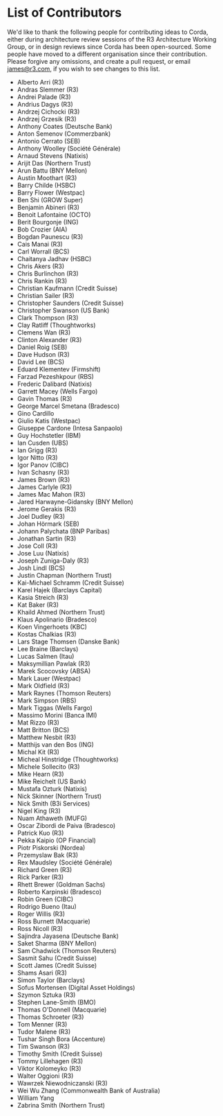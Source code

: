 # List of Contributors

We'd like to thank the following people for contributing ideas to Corda, 
either during architecture review sessions of the R3 Architecture Working Group, 
or in design reviews since Corda has been open-sourced. Some people have moved to 
a different organisation since their contribution. Please forgive any omissions, and 
create a pull request, or email <james@r3.com>, if you wish to see 
changes to this list.

* Alberto Arri (R3)
* Andras Slemmer (R3)
* Andrei Palade (R3)
* Andrius Dagys (R3)
* Andrzej Cichocki (R3)
* Andrzej Grzesik (R3)
* Anthony Coates (Deutsche Bank)
* Anton Semenov (Commerzbank)
* Antonio Cerrato (SEB)
* Anthony Woolley (Société Générale)
* Arnaud Stevens (Natixis)
* Arijit Das (Northern Trust)
* Arun Battu (BNY Mellon)
* Austin Moothart (R3)
* Barry Childe (HSBC)
* Barry Flower (Westpac)
* Ben Shi (GROW Super)
* Benjamin Abineri (R3)
* Benoit Lafontaine (OCTO)
* Berit Bourgonje (ING)
* Bob Crozier (AIA)
* Bogdan Paunescu (R3)
* Cais Manai (R3)
* Carl Worrall (BCS)
* Chaitanya Jadhav (HSBC)
* Chris Akers (R3)
* Chris Burlinchon (R3)
* Chris Rankin (R3)
* Christian Kaufmann (Credit Suisse)
* Christian Sailer (R3)
* Christopher Saunders (Credit Suisse)
* Christopher Swanson (US Bank)
* Clark Thompson (R3)
* Clay Ratliff (Thoughtworks)
* Clemens Wan (R3)
* Clinton Alexander (R3)
* Daniel Roig (SEB)
* Dave Hudson (R3)
* David Lee (BCS)
* Eduard Klementev (Firmshift)
* Farzad Pezeshkpour (RBS)
* Frederic Dalibard (Natixis)
* Garrett Macey (Wells Fargo)
* Gavin Thomas (R3)
* George Marcel Smetana (Bradesco)
* Gino Cardillo
* Giulio Katis (Westpac)
* Giuseppe Cardone (Intesa Sanpaolo)
* Guy Hochstetler (IBM)
* Ian Cusden (UBS)
* Ian Grigg (R3)
* Igor Nitto (R3)
* Igor Panov (CIBC)
* Ivan Schasny (R3)
* James Brown (R3)
* James Carlyle (R3)
* James Mac Mahon (R3)
* Jared Harwayne-Gidansky (BNY Mellon)
* Jerome Gerakis (R3)
* Joel Dudley (R3)
* Johan Hörmark (SEB)
* Johann Palychata (BNP Paribas)
* Jonathan Sartin (R3)
* Jose Coll (R3)
* Jose Luu (Natixis)
* Joseph Zuniga-Daly (R3)
* Josh Lindl (BCS)
* Justin Chapman (Northern Trust)
* Kai-Michael Schramm (Credit Suisse)
* Karel Hajek (Barclays Capital)
* Kasia Streich (R3)
* Kat Baker (R3)
* Khaild Ahmed (Northern Trust)
* Klaus Apolinario (Bradesco)
* Koen Vingerhoets (KBC)
* Kostas Chalkias (R3)
* Lars Stage Thomsen (Danske Bank)
* Lee Braine (Barclays)
* Lucas Salmen (Itau)
* Maksymillian Pawlak (R3)
* Marek Scocovsky (ABSA)
* Mark Lauer (Westpac)
* Mark Oldfield (R3)
* Mark Raynes (Thomson Reuters)
* Mark Simpson (RBS)
* Mark Tiggas (Wells Fargo)
* Massimo Morini (Banca IMI)
* Mat Rizzo (R3)
* Matt Britton (BCS)
* Matthew Nesbit (R3)
* Matthijs van den Bos (ING)
* Michal Kit (R3)
* Micheal Hinstridge (Thoughtworks)
* Michele Sollecito (R3)
* Mike Hearn (R3)
* Mike Reichelt (US Bank)
* Mustafa Ozturk (Natixis)
* Nick Skinner (Northern Trust)
* Nick Smith (B3i Services)
* Nigel King (R3)
* Nuam Athaweth (MUFG)
* Oscar Zibordi de Paiva (Bradesco)
* Patrick Kuo (R3)
* Pekka Kaipio (OP Financial)
* Piotr Piskorski (Nordea)
* Przemyslaw Bak (R3)
* Rex Maudsley (Société Générale)
* Richard Green (R3)
* Rick Parker (R3)
* Rhett Brewer (Goldman Sachs)
* Roberto Karpinski (Bradesco)
* Robin Green (CIBC)
* Rodrigo Bueno (Itau)
* Roger Willis (R3)
* Ross Burnett (Macquarie)
* Ross Nicoll (R3)
* Sajindra Jayasena (Deutsche Bank)
* Saket Sharma (BNY Mellon)
* Sam Chadwick (Thomson Reuters)
* Sasmit Sahu (Credit Suisse)
* Scott James (Credit Suisse)
* Shams Asari (R3)
* Simon Taylor (Barclays)
* Sofus Mortensen (Digital Asset Holdings)
* Szymon Sztuka (R3)
* Stephen Lane-Smith (BMO)
* Thomas O'Donnell (Macquarie)
* Thomas Schroeter (R3)
* Tom Menner (R3)
* Tudor Malene (R3)
* Tushar Singh Bora (Accenture)
* Tim Swanson (R3)
* Timothy Smith (Credit Suisse)
* Tommy Lillehagen (R3)
* Viktor Kolomeyko (R3)
* Walter Oggioni (R3)
* Wawrzek Niewodniczanski (R3)
* Wei Wu Zhang (Commonwealth Bank of Australia)
* William Yang
* Zabrina Smith (Northern Trust)
